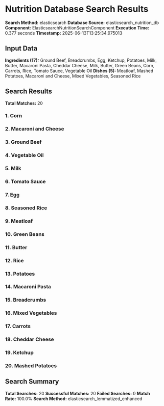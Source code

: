 # Nutrition Database Search Results

**Search Method:** elasticsearch
**Database Source:** elasticsearch_nutrition_db
**Component:** ElasticsearchNutritionSearchComponent
**Execution Time:** 0.377 seconds
**Timestamp:** 2025-06-13T13:25:34.975013

## Input Data
**Ingredients (17):** Ground Beef, Breadcrumbs, Egg, Ketchup, Potatoes, Milk, Butter, Macaroni Pasta, Cheddar Cheese, Milk, Butter, Green Beans, Corn, Carrots, Rice, Tomato Sauce, Vegetable Oil
**Dishes (5):** Meatloaf, Mashed Potatoes, Macaroni and Cheese, Mixed Vegetables, Seasoned Rice

## Search Results
**Total Matches:** 20

### 1. Corn

### 2. Macaroni and Cheese

### 3. Ground Beef

### 4. Vegetable Oil

### 5. Milk

### 6. Tomato Sauce

### 7. Egg

### 8. Seasoned Rice

### 9. Meatloaf

### 10. Green Beans

### 11. Butter

### 12. Rice

### 13. Potatoes

### 14. Macaroni Pasta

### 15. Breadcrumbs

### 16. Mixed Vegetables

### 17. Carrots

### 18. Cheddar Cheese

### 19. Ketchup

### 20. Mashed Potatoes

## Search Summary
**Total Searches:** 20
**Successful Matches:** 20
**Failed Searches:** 0
**Match Rate:** 100.0%
**Search Method:** elasticsearch_lemmatized_enhanced

